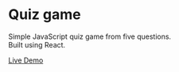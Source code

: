 # Quiz game

Simple JavaScript quiz game from five questions.\
Built using React.

[Live Demo](https://tolikatolika123.github.io/quiz-game/)

